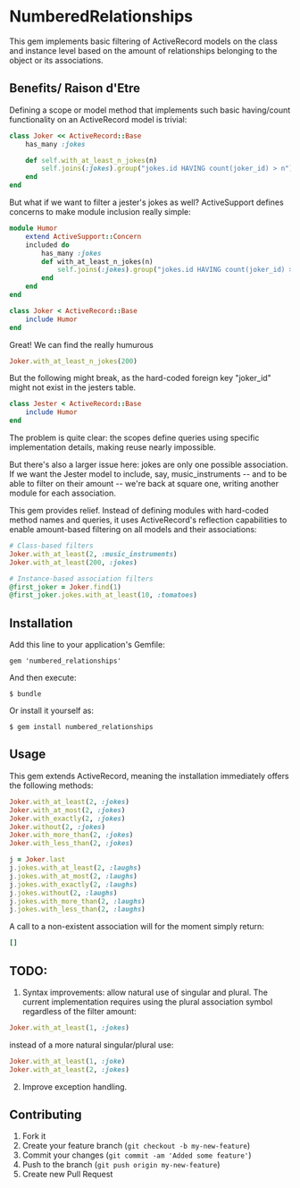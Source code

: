 # NumberedRelationships

This gem implements basic filtering of ActiveRecord models on the class and instance level based
on the amount of relationships belonging to the object or its associations.

## Benefits/ Raison d'Etre
Defining a scope or model method that implements such basic having/count functionality on an
ActiveRecord model is trivial:

```ruby
class Joker << ActiveRecord::Base
	has_many :jokes

	def self.with_at_least_n_jokes(n)
		self.joins(:jokes).group("jokes.id HAVING count(joker_id) > n")
	end
end
```
But what if we want to filter a jester's jokes as well?  ActiveSupport defines concerns to make module inclusion really simple:
```ruby
module Humor
	extend ActiveSupport::Concern
	included do
		has_many :jokes
		def with_at_least_n_jokes(n)
			self.joins(:jokes).group("jokes.id HAVING count(joker_id) > n")
		end
	end
end

class Joker < ActiveRecord::Base
	include Humor
end
```
Great! We can find the really humurous
```ruby
Joker.with_at_least_n_jokes(200)
```
But the following might break, as the hard-coded foreign key "joker_id" might not exist in the 
jesters table.
```ruby
class Jester < ActiveRecord::Base
	include Humor
end
```
The problem is quite clear: the scopes define queries using specific implementation details,
making reuse nearly impossible.

But there's also a larger issue here: jokes are only one possible association.  If we want the
Jester model to include, say, music_instruments -- and to be able to filter on their amount --
we're back at square one, writing another module for each association.

This gem provides relief. Instead of defining modules with hard-coded method names and queries, it uses ActiveRecord's reflection capabilities to enable amount-based filtering on all models and their associations:
```ruby
# Class-based filters
Joker.with_at_least(2, :music_instruments)
Joker.with_at_least(200, :jokes)
```

```ruby
# Instance-based association filters
@first_joker = Joker.find(1)
@first_joker.jokes.with_at_least(10, :tomatoes)
```

## Installation

Add this line to your application's Gemfile:

    gem 'numbered_relationships'

And then execute:

    $ bundle

Or install it yourself as:

    $ gem install numbered_relationships

## Usage
This gem extends ActiveRecord, meaning the installation immediately offers the following methods:

```ruby
Joker.with_at_least(2, :jokes)
Joker.with_at_most(2, :jokes)
Joker.with_exactly(2, :jokes)
Joker.without(2, :jokes)
Joker.with_more_than(2, :jokes)
Joker.with_less_than(2, :jokes)

j = Joker.last
j.jokes.with_at_least(2, :laughs)
j.jokes.with_at_most(2, :laughs)
j.jokes.with_exactly(2, :laughs)
j.jokes.without(2, :laughs)
j.jokes.with_more_than(2, :laughs)
j.jokes.with_less_than(2, :laughs)

```
A call to a non-existent association will for the moment simply return:
```ruby
[]
```

## TODO:
1. Syntax improvements: allow natural use of singular and plural.  The current implementation requires using the plural association symbol regardless of the filter amount:
```ruby
Joker.with_at_least(1, :jokes)
```

instead of a more natural singular/plural use:
```ruby
Joker.with_at_least(1, :joke)
Joker.with_at_least(2, :jokes)
```

2. Improve exception handling.

## Contributing

1. Fork it
2. Create your feature branch (`git checkout -b my-new-feature`)
3. Commit your changes (`git commit -am 'Added some feature'`)
4. Push to the branch (`git push origin my-new-feature`)
5. Create new Pull Request
